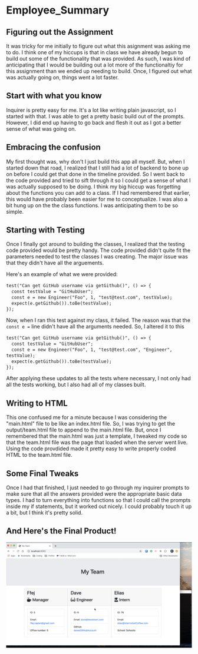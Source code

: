 # Employee_Summary

## Figuring out the Assignment

It was tricky for me initially to figure out what this asignment was asking me to do. I think one of my hiccups is that in class we have already begun to build out some of the functionality that was provided. As such, I was kind of anticipating that I would be building out a lot more of the functionaltiy for this assignment than we ended up needing to build. Once, I figured out what was actually going on, things went a lot faster.

## Start with what you know

Inquirer is pretty easy for me. It's a lot like writing plain javascript, so I started with that. I was able to get a pretty basic build out of the prompts. However, I did end up having to go back and flesh it out as I got a better sense of what was going on.

## Embracing the confusion

My first thought was, why don't I just build this app all myself. But, when I started down that road, I realized that I still had a lot of backend to bone up on before I could get that done in the timeline provided. So I went back to the code provided and tried to sift through it so I could get a sense of what I was actually supposed to be doing. I think my big hiccup was forgetting about the functions you can add to a class. If I had remembered that earlier, this would have probably been easier for me to conceptualize. I was also a bit hung up on the the class functions. I was anticipating them to be so simple.

## Starting with Testing

Once I finally got around to building the classes, I realized that the testing code provided would be pretty handy. The code provided didn't quite fit the parameters needed to test the classes I was creating. The major issue was that they didn't have all the arguements.

Here's an example of what we were provided:

```
test("Can get GitHub username via getGithub()", () => {
  const testValue = "GitHubUser";
  const e = new Engineer("Foo", 1, "test@test.com", testValue);
  expect(e.getGithub()).toBe(testValue);
});
```

Now, when I ran this test against my class, it failed. The reason was that the `const e =` line didn't have all the arguments needed. So, I altered it to this

```
test("Can get GitHub username via getGithub()", () => {
  const testValue = "GitHubUser";
  const e = new Engineer("Foo", 1, "test@test.com", "Engineer", testValue);
  expect(e.getGithub()).toBe(testValue);
});
```

After applying these updates to all the tests where necessary, I not only had all the tests working, but I also had all of my classes built.

## Writing to HTML

This one confused me for a minute because I was considering the "main.html" file to be like an index.html file. So, I was trying to get the output/team.html file to append to the main.html file. But, once I remembered that the main.html was just a template, I tweaked my code so that the team.html file was the page that loaded when the server went live.
Using the code provdided made it pretty easy to write properly coded HTML to the team.html file.

## Some Final Tweaks

Once I had that finished, I just needed to go through my inquirer prompts to make sure that all the answers provided were the appropriate basic data types. I had to turn everything into functions so that I could call the prompts inside my if statements, but it worked out nicely. I could probably touch it up a bit, but I think it's pretty solid.

## And Here's the Final Product!

[![Click Through of App](photo_assets/photo.png)](https://youtu.be/Aua6pFVTchg)
